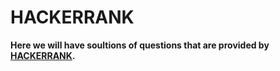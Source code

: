 # HACKERRANK    

**Here we will have soultions of questions that are provided by [HACKERRANK](https://www.hackerrank.com/).**
